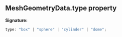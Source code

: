 
## MeshGeometryData.type property

**Signature:**

```typescript
type: "box" | "sphere" | "cylinder" | "dome";
```
